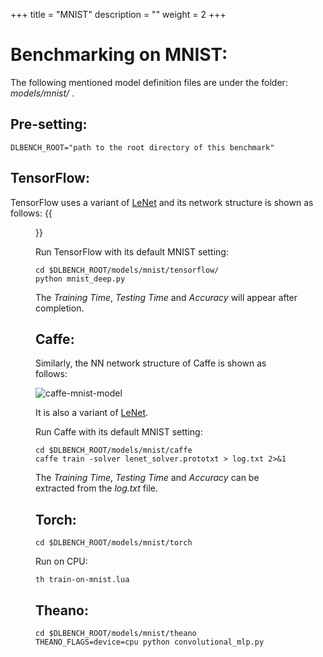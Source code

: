 +++
title = "MNIST"
description = ""
weight = 2
+++


# Benchmarking on MNIST:

The following mentioned model definition files are under the folder: *models/mnist/* .

## Pre-setting:

    DLBENCH_ROOT="path to the root directory of this benchmark"

## TensorFlow:

TensorFlow uses a variant of [LeNet](http://yann.lecun.com/exdb/lenet/) and its network structure is shown as follows:
{{<figure src="/models/tensorflow_default_network.png" title="TensorFlow default model" height="500">}}

Run TensorFlow with its default MNIST setting:

    cd $DLBENCH_ROOT/models/mnist/tensorflow/
    python mnist_deep.py

The *Training Time*, *Testing Time* and *Accuracy* will appear after completion.
    
## Caffe:

Similarly, the NN network structure of Caffe is shown as follows:

![caffe-mnist-model](/models/caffe_lenet.png)

It is also a variant of [LeNet](http://yann.lecun.com/exdb/lenet/).

Run Caffe with its default MNIST setting:

    cd $DLBENCH_ROOT/models/mnist/caffe
    caffe train -solver lenet_solver.prototxt > log.txt 2>&1
    
The *Training Time*, *Testing Time* and *Accuracy* can be extracted from the *log.txt* file.

## Torch:

    cd $DLBENCH_ROOT/models/mnist/torch

Run on CPU:
    
    th train-on-mnist.lua
    
## Theano:

    cd $DLBENCH_ROOT/models/mnist/theano
    THEANO_FLAGS=device=cpu python convolutional_mlp.py